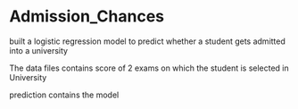 # Admission_Chances
built a logistic regression model to predict whether a student gets admitted into a university

The data files contains score of 2 exams on which the student is selected in University

prediction contains the model

